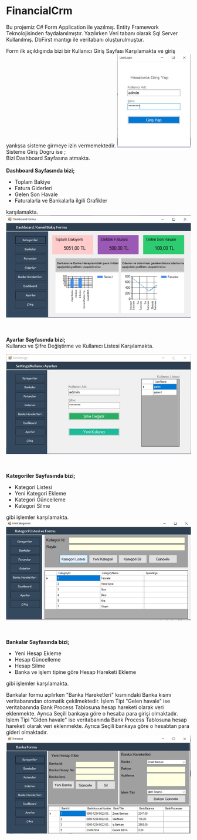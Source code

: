 # FinancialCrm
Bu projemiz C# Form Application ile yazılmış. Entity Framework Teknolojisinden faydalanılmıştır. Yazılırken Veri tabanı olarak Sql Server Kullanılmış. DbFirst mantıgı ile veritabanı oluşturulmuştur.

Form ilk açıldıgında bizi bir Kullanıcı Giriş Sayfası Karşılamakta ve giriş yanlışsa sisteme girmeye izin vermemektedir.
<img src="user.JPG" width="200px;" Height="auto;">
<br>
Sisteme Giriş Dogru ise ;
<br>
Bizi Dashboard Sayfasına atmakta. 
<br><br>
<b>Dashboard Sayfasında bizi;</b>
<br>
<ul>
  <li>Toplam Bakiye</li>
  <li>Fatura Giderleri</li>
  <li>Gelen Son Havale</li>
  <li>Faturalarla ve Bankalarla ilgili Grafikler</li>
</ul>
karşılamakta.

<img src="dashboard.JPG" width="600px;" Height="auto;">


<br><br>
<b>Ayarlar Sayfasında bizi;</b>
<br>Kullanıcı ve Şifre Değiştirme ve Kullanıcı Listesi Karşılamakta.

<img src="settings.JPG" width="600px;" Height="auto;">



<br><br>
<b>Kategoriler Sayfasında bizi;</b>
<ul>
  <li>Kategori Listesi</li>
  <li>Yeni Kategori Ekleme</li>
  <li>Kategori Güncelleme</li>
  <li>Kategori Silme</li>
</ul>
 gibi işlemler karşılamakta.

<img src="kategoriler.JPG" width="600px;" Height="auto;">



<br><br>
<b>Bankalar Sayfasında bizi;</b>
<ul>
  <li>Yeni Hesap Ekleme</li>
  <li>Hesap Güncelleme</li>
  <li>Hesap Silme</li>
  <li>Banka ve işlem tipine göre Hesap Hareketi Ekleme</li>
</ul>
 gibi işlemler karşılamakta.


Bankalar formu açılırken "Banka Hareketleri" kısmındaki Banka kısmı veritabanından otomatik çekilmektedir.
İşlem Tipi "Gelen havale" ise veritabanında Bank Process Tablosuna hesap hareketi olarak veri eklenmekte. Ayrıca Seçili bankaya göre o hesaba para girişi olmaktadır.
İşlem Tipi "Giden havale" ise veritabanında Bank Process Tablosuna hesap hareketi olarak veri eklenmekte. Ayrıca Seçili bankaya göre o hesabtan para gideri olmaktadır.
<img src="bankavehareketekleme.JPG" width="600px;" Height="auto;">





